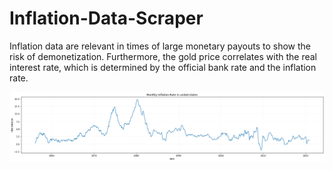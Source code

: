 # Inflation-Data-Scraper
Inflation data are relevant in times of large monetary payouts to show the risk of demonetization. Furthermore, the gold price correlates with the real interest rate, which is determined by the official bank rate and the inflation rate.


<img src= "InflationRate-Month united-states.png" width="1000">
